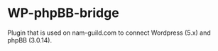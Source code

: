 # WP-phpBB-bridge
Plugin that is used on nam-guild.com to connect Wordpress (5.x) and phpBB (3.0.14).
